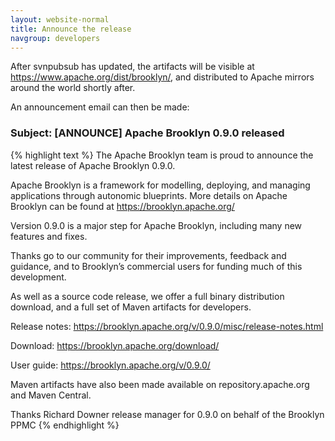 ```yaml
---
layout: website-normal
title: Announce the release
navgroup: developers
---
```


After svnpubsub has updated, the artifacts will be visible at https://www.apache.org/dist/brooklyn/, and distributed to Apache mirrors around the world shortly after.

An announcement email can then be made:

### Subject: [ANNOUNCE] Apache Brooklyn 0.9.0 released
{% highlight text %}
The Apache Brooklyn team is proud to announce the latest release of Apache
Brooklyn 0.9.0.

Apache Brooklyn is a framework for modelling, deploying, and managing
applications through autonomic blueprints. More details on Apache Brooklyn
can be found at https://brooklyn.apache.org/

Version 0.9.0 is a major step for Apache Brooklyn, including many new features
and fixes.

Thanks go to our community for their improvements, feedback and guidance, and
to Brooklyn’s commercial users for funding much of this development.

As well as a source code release, we offer a full binary distribution
download, and a full set of Maven artifacts for developers.

Release notes:
https://brooklyn.apache.org/v/0.9.0/misc/release-notes.html

Download:
https://brooklyn.apache.org/download/

User guide:
https://brooklyn.apache.org/v/0.9.0/

Maven artifacts have also been made available on repository.apache.org and
Maven Central.

Thanks
Richard Downer
release manager for 0.9.0
on behalf of the Brooklyn PPMC
{% endhighlight %}
